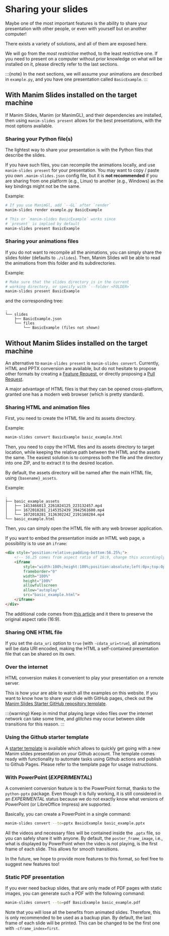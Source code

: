 # Sharing your slides

Maybe one of the most important features is the ability to share your
presentation with other people, or even with yourself but on another computer!

There exists a variety of solutions, and all of them are exposed here.

We will go from the *most restrictive* method, to the least restrictive one.
If you need to present on a computer without prior knowledge on what will be
installed on it, please directly refer to the last sections.

:::{note}
In the next sections, we will assume your animations are described
in `example.py`, and you have one presentation called `BasicExample`.
:::

## With Manim Slides installed on the target machine

If Manim Slides, Manim (or ManimGL), and their dependencies are installed, then
using `manim-slides present` allows for the best presentations, with the most
options available.

### Sharing your Python file(s)

The lightest way to share your presentation is with the Python files that
describe the slides.

If you have such files, you can recompile the animations locally, and use
`manim-slides present` for your presentation. You may want to copy / paste
you own `.manim-slides.json` config file, but it is **not recommended** if
you are sharing from one platform (e.g., Linux) to another (e.g., Windows) as
the key bindings might not be the same.

Example:

```bash
# If you use ManimGl, add `--GL` after `render`
manim-slides render example.py BasicExample

# This or `manim-slides BasicExample` works since
# `present` is implied by default
manim-slides present BasicExample
```

### Sharing your animations files

If you do not want to recompile all the animations, you can simply share the
slides folder (defaults to `./slides`). Then, Manim Slides will be able to read
the animations from this folder and its subdirectories.

Example:

```bash
# Make sure that the slides directory is in the current
# working directory, or specify with `--folder <FOLDER>`
manim-slides present BasicExample
```

and the corresponding tree:

```
.
└── slides
    ├── BasicExample.json
    └── files
        └── BasicExample (files not shown)
```

## Without Manim Slides installed on the target machine

An alternative to `manim-slides present` is `manim-slides convert`.
Currently, HTML and PPTX conversion are available, but do not hesitate to propose
other formats by creating a
[Feature Request](https://github.com/jeertmans/manim-slides/issues/new/choose),
or directly proposing a
[Pull Request](https://github.com/jeertmans/manim-slides/compare).

A major advantage of HTML files is that they can be opened cross-platform,
granted one has a modern web browser (which is pretty standard).

### Sharing HTML and animation files

First, you need to create the HTML file and its assets directory.

Example:

```bash
manim-slides convert BasicExample basic_example.html
```

Then, you need to copy the HTML files and its assets directory to target location,
while keeping the relative path between the HTML and the assets the same. The
easiest solution is to compress both the file and the directory into one ZIP,
and to extract it to the desired location.

By default, the assets directory will be named after the main HTML file, using `{basename}_assets`.

Example:

```
.
├── basic_example_assets
│   ├── 1413466013_2261824125_223132457.mp4
│   ├── 1672018281_2145352439_3942561600.mp4
│   └── 1672018281_3136302242_2191168284.mp4
└── basic_example.html
```

Then, you can simply open the HTML file with any web browser application.

If you want to embed the presentation inside an HTML web page, a possibility is
to use an `iframe`:

```html
<div style="position:relative;padding-bottom:56.25%;">
    <!-- 56.25 comes from aspect ratio of 16:9, change this accordingly -->
    <iframe
        style="width:100%;height:100%;position:absolute;left:0px;top:0px;"
        frameborder="0"
        width="100%"
        height="100%"
        allowfullscreen
        allow="autoplay"
        src="basic_example.html">
    </iframe>
</div>
```

<!-- markdown-link-check-disable -->
<!-- see why: https://github.com/tcort/markdown-link-check/discussions/189 -->

The additional code comes from
[this article](https://faq.dailymotion.com/hc/en-us/articles/360022841393-How-to-preserve-the-player-aspect-ratio-on-a-responsive-page)
and it there to preserve the original aspect ratio (16:9).

<!-- markdown-link-check-enable -->

### Sharing ONE HTML file

If you set the `data_uri` option to `true` (with `-cdata_uri=true`),
all animations will be data URI encoded, making the HTML a self-contained
presentation file that can be shared on its own.

### Over the internet

HTML conversion makes it convenient to play your presentation on a
remote server.

This is how your are able to watch all the examples on this website. If you want
to know how to share your slide with GitHub pages, check out the
[Manim Slides Starter GitHub repository template](https://github.com/jeertmans/manim-slides-starter).

:::{warning}
Keep in mind that playing large video files over the internet network
can take some time, and *glitches* may occur between slide transitions for this
reason.
:::

### Using the Github starter template

A [starter template](https://github.com/jeertmans/manim-slides-starter) is
available which allows to quickly get going with a new Manim slides
presentation on your Github account. The template comes ready with
functionality to automate tasks using Github actions and publish to Github
Pages. Please refer to the template page for usage instructions.

### With PowerPoint (*EXPERIMENTAL*)

A convenient conversion feature is to the PowerPoint format, thanks to the
`python-pptx` package. Even though it is fully working,
it is still considered in an *EXPERIMENTAL* status because we do not
exactly know what versions of PowerPoint (or LibreOffice Impress) are supported.

Basically, you can create a PowerPoint in a single command:

```bash
manim-slides convert --to=pptx BasicExample basic_example.pptx
```

All the videos and necessary files will be contained inside the `.pptx` file, so
you can safely share it with anyone. By default, the `poster_frame_image`, i.e.,
what is displayed by PowerPoint when the video is not playing, is the first
frame of each slide. This allows for smooth transitions.

In the future, we hope to provide more features to this format,
so feel free to suggest new features too!

### Static PDF presentation

If you ever need backup slides, that are only made of PDF pages
with static images, you can generate such a PDF with the following command:

```bash
manim-slides convert --to=pdf BasicExample basic_example.pdf
```

Note that you will lose all the benefits from animated slides. Therefore,
this is only recommended to be used as a backup plan. By default, the last frame
of each slide will be printed. This can be changed to be the first one with
`-cframe_index=first`.
